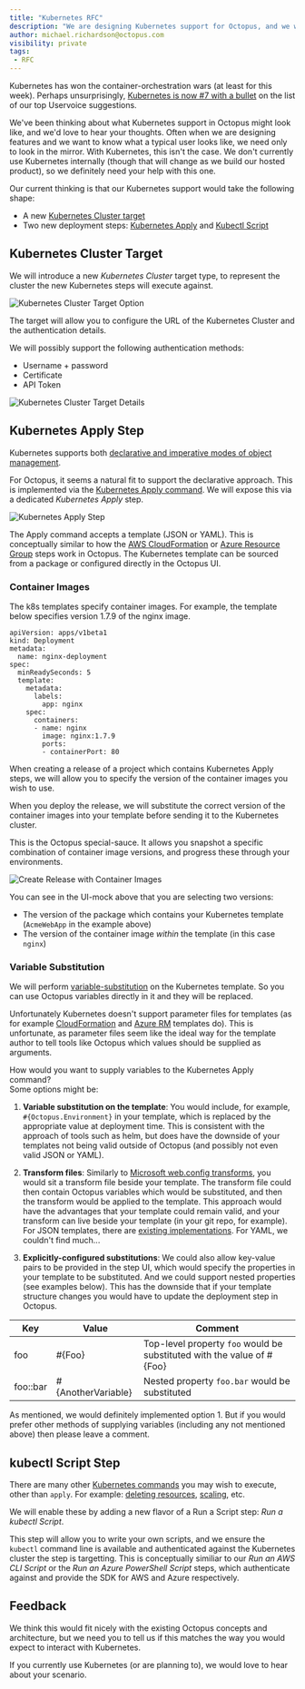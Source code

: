 ```yaml
---
title: "Kubernetes RFC"
description: "We are designing Kubernetes support for Octopus, and we would love to know what you think."
author: michael.richardson@octopus.com
visibility: private
tags:
 - RFC 
---
```


Kubernetes has won the container-orchestration wars (at least for this week). Perhaps unsurprisingly, [Kubernetes is now #7 with a bullet](https://octopusdeploy.uservoice.com/forums/170787-general/suggestions/17930755-support-for-kubernetes) on the list of our top Uservoice suggestions.  

We've been thinking about what Kubernetes support in Octopus might look like, and we'd love to hear your thoughts.  Often when we are designing features and we want to know what a typical user looks like, we need only to look in the mirror. With Kubernetes, this isn't the case.  We don't currently use Kubernetes internally (though that will change as we build our hosted product), so we definitely need your help with this one. 

Our current thinking is that our Kubernetes support would take the following shape:
- A new [Kubernetes Cluster target](#Kubernetes-Cluster-Target)
- Two new deployment steps: [Kubernetes Apply](#Kubernetes-Apply-Step) and [Kubectl Script](#kubectl-Script-Step)

## Kubernetes Cluster Target

We will introduce a new _Kubernetes Cluster_ target type, to represent the cluster the new Kubernetes steps will execute against. 

![Kubernetes Cluster Target Option](kubernetes-cluster-target-option.png "width=500")

The target will allow you to configure the URL of the Kubernetes Cluster and the authentication details.

We will possibly support the following authentication methods:

- Username + password
- Certificate
- API Token

![Kubernetes Cluster Target Details](kubernetes-cluster-target.png "width=500")

## Kubernetes Apply Step

Kubernetes supports both [declarative and imperative modes of object management](https://kubernetes.io/docs/concepts/overview/object-management-kubectl/overview/#management-techniques). 

For Octopus, it seems a natural fit to support the declarative approach.  This is implemented via the [Kubernetes Apply command](https://kubernetes.io/docs/reference/generated/kubectl/kubectl-commands#apply). We will expose this via a dedicated _Kubernetes Apply_ step.

![Kubernetes Apply Step](kubernetes-apply-step.png "width=500")

The Apply command accepts a template (JSON or YAML). This is conceptually similar to how the [AWS CloudFormation](https://octopus.com/docs/deploying-applications/aws-deployments/cloudformation) or [Azure Resource Group](https://octopus.com/docs/deploying-applications/azure-deployments/resource-groups) steps work in Octopus. The Kubernetes template can be sourced from a package or configured directly in the Octopus UI.     

### Container Images 

The k8s templates specify container images. For example, the template below specifies version 1.7.9 of the nginx image.   

```
apiVersion: apps/v1beta1
kind: Deployment
metadata:
  name: nginx-deployment
spec:
  minReadySeconds: 5
  template:
    metadata:
      labels:
        app: nginx
    spec:
      containers:
      - name: nginx
        image: nginx:1.7.9
        ports:
        - containerPort: 80
```

When creating a release of a project which contains Kubernetes Apply steps, we will allow you to specify the version of the container images you wish to use.

When you deploy the release, we will substitute the correct version of the container images into your template before sending it to the Kubernetes cluster.

This is the Octopus special-sauce. It allows you snapshot a specific combination of container image versions, and progress these through your environments.

![Create Release with Container Images](kubernetes-create-release.png "width=500")

You can see in the UI-mock above that you are selecting two versions:
- The version of the package which contains your Kubernetes template (`AcmeWebApp` in the example above)
- The version of the container image _within_ the template (in this case `nginx`) 

### Variable Substitution

We will perform [variable-substitution](https://octopus.com/docs/deployment-process/variables/variable-substitution-syntax) on the Kubernetes template. So you can use Octopus variables directly in it and they will be replaced. 

Unfortunately Kubernetes doesn't support parameter files for templates (as for example [CloudFormation](https://docs.aws.amazon.com/AWSCloudFormation/latest/UserGuide/parameters-section-structure.html) and [Azure RM](https://docs.microsoft.com/en-us/azure/azure-resource-manager/resource-manager-templates-parameters) templates do). This is unfortunate, as parameter files seem like the ideal way for the template author to tell tools like Octopus which values should be supplied as arguments.  

How would you want to supply variables to the Kubernetes Apply command?  
Some options might be:

1) **Variable substitution on the template**: You would include, for example, `#{Octopus.Environment}` in your template, which is replaced by the appropriate value at deployment time.  This is consistent with the approach of tools such as helm, but does have the downside of your templates not being valid outside of Octopus (and possibly not even valid JSON or YAML).  

2) **Transform files**: Similarly to [Microsoft web.config transforms](https://msdn.microsoft.com/library/dd465326.aspx), you would sit a transform file beside your template. The transform file could then contain Octopus variables which would be substituted, and then the transform would be applied to the template. This approach would have the advantages that your template could remain valid, and your transform can live beside your template (in your git repo, for example).  For JSON templates, there are [existing implementations](https://github.com/Microsoft/json-document-transforms/wiki).  For YAML, we couldn't find much...

3) **Explicitly-configured substitutions**: We could also allow key-value pairs to be provided in the step UI, which would specify the properties in your template to be substituted. And we could support nested properties (see examples below). This has the downside that if your template structure changes you would have to update the deployment step in Octopus. 

| Key        | Value               | Comment            |
|------------|---------------------|--------------------|
| foo        | #{Foo}              | Top-level property `foo` would be substituted with the value of #{Foo}|
| foo::bar   | #{AnotherVariable}  | Nested property `foo.bar` would be substituted|

As mentioned, we would definitely implemented option 1.  But if you would prefer other methods of supplying variables (including any not mentioned above) then please leave a comment. 

## kubectl Script Step

There are many other [Kubernetes commands](https://kubernetes.io/docs/reference/generated/kubectl/kubectl-commands) you may wish to execute, other than `apply`.  For example: [deleting resources](https://kubernetes.io/docs/reference/generated/kubectl/kubectl-commands#delete), [scaling](https://kubernetes.io/docs/reference/generated/kubectl/kubectl-commands#scale), etc.

We will enable these by adding a new flavor of a Run a Script step: _Run a kubectl Script_. 

This step will allow you to write your own scripts, and we ensure the `kubectl` command line is available and authenticated against the Kubernetes cluster the step is targetting.  This is conceptually similiar to our _Run an AWS CLI Script_ or the  _Run an Azure PowerShell Script_ steps, which authenticate against and provide the SDK for AWS and Azure respectively. 

## Feedback

We think this would fit nicely with the existing Octopus concepts and architecture, but we need you to tell us if this matches the way you would expect to interact with Kubernetes. 

If you currently use Kubernetes (or are planning to), we would love to hear about your scenario.  
